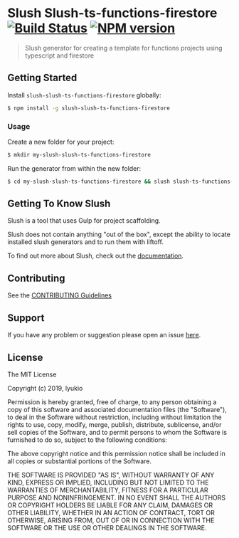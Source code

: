 # Slush Slush-ts-functions-firestore [![Build Status](https://secure.travis-ci.org/Lyukio/slush-slush-ts-functions-firestore.png?branch=master)](https://travis-ci.org/Lyukio/slush-slush-ts-functions-firestore) [![NPM version](https://badge-me.herokuapp.com/api/npm/slush-slush-ts-functions-firestore.png)](http://badges.enytc.com/for/npm/slush-slush-ts-functions-firestore)

> Slush generator for creating a template for functions projects using typescript and firestore


## Getting Started

Install `slush-slush-ts-functions-firestore` globally:

```bash
$ npm install -g slush-slush-ts-functions-firestore
```

### Usage

Create a new folder for your project:

```bash
$ mkdir my-slush-slush-ts-functions-firestore
```

Run the generator from within the new folder:

```bash
$ cd my-slush-slush-ts-functions-firestore && slush slush-ts-functions-firestore
```

## Getting To Know Slush

Slush is a tool that uses Gulp for project scaffolding.

Slush does not contain anything "out of the box", except the ability to locate installed slush generators and to run them with liftoff.

To find out more about Slush, check out the [documentation](https://github.com/slushjs/slush).

## Contributing

See the [CONTRIBUTING Guidelines](https://github.com/Lyukio/slush-slush-ts-functions-firestore/blob/master/CONTRIBUTING.md)

## Support
If you have any problem or suggestion please open an issue [here](https://github.com/Lyukio/slush-slush-ts-functions-firestore/issues).

## License 

The MIT License

Copyright (c) 2019, lyukio

Permission is hereby granted, free of charge, to any person
obtaining a copy of this software and associated documentation
files (the "Software"), to deal in the Software without
restriction, including without limitation the rights to use,
copy, modify, merge, publish, distribute, sublicense, and/or sell
copies of the Software, and to permit persons to whom the
Software is furnished to do so, subject to the following
conditions:

The above copyright notice and this permission notice shall be
included in all copies or substantial portions of the Software.

THE SOFTWARE IS PROVIDED "AS IS", WITHOUT WARRANTY OF ANY KIND,
EXPRESS OR IMPLIED, INCLUDING BUT NOT LIMITED TO THE WARRANTIES
OF MERCHANTABILITY, FITNESS FOR A PARTICULAR PURPOSE AND
NONINFRINGEMENT. IN NO EVENT SHALL THE AUTHORS OR COPYRIGHT
HOLDERS BE LIABLE FOR ANY CLAIM, DAMAGES OR OTHER LIABILITY,
WHETHER IN AN ACTION OF CONTRACT, TORT OR OTHERWISE, ARISING
FROM, OUT OF OR IN CONNECTION WITH THE SOFTWARE OR THE USE OR
OTHER DEALINGS IN THE SOFTWARE.

